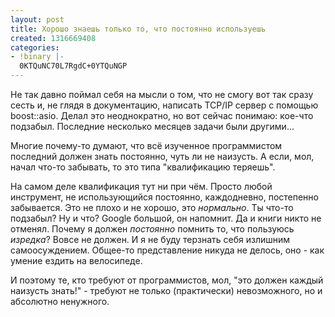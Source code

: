 ```yaml
---
layout: post
title: Хорошо знаешь только то, что постоянно используешь
created: 1316669408
categories:
- !binary |-
  0KTQuNC70L7RgdC+0YTQuNGP
---
```

<!--break-->
Не так давно поймал себя на мысли о том, что не смогу вот так сразу сесть и, не глядя в документацию, написать TCP/IP сервер с помощью boost::asio. Делал это неоднократно, но вот сейчас понимаю: кое-что подзабыл. Последние несколько месяцев задачи были другими...

Многие почему-то думают, что всё изученное программистом последний должен знать постоянно, чуть ли не наизусть. А если, мол, начал что-то забывать, то это типа "квалификацию теряешь".

На самом деле квалификация тут ни при чём. Просто любой инструмент, не использующийся постоянно, каждодневно, постепенно забывается. Это не плохо и не хорошо, это *нормально*. Ты что-то подзабыл? Ну и что? Google большой, он напомнит. Да и книги никто не отменял. Почему я должен *постоянно* помнить то, что пользуюсь *изредка*? Вовсе не должен. И я не буду терзнать себя излишним самоосуждением. Общее-то представление никуда не делось, оно - как умение ездить на велосипеде.

И поэтому те, кто требуют от программистов, мол, "это должен каждый наизусть знать!" - требуют не только (практически) невозможного, но и абсолютно ненужного.
